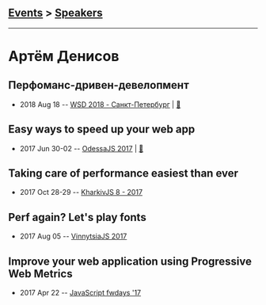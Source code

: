 ## [Events](../README.md) > [Speakers](../speakers.md)
---

# Артём Денисов

## Перфоманс-дривен-девелопмент
- 2018 Aug 18 -- [WSD 2018 - Санкт-Петербург](https://www.youtube.com/watch?v=47Sc_vpOwyM)  | [:notebook:](https://wsd.events/2018/08/18/pres/perf-driven.pdf)  
## Easy ways to speed up your web app
- 2017 Jun 30-02 -- [OdessaJS 2017](https://www.youtube.com/watch?v=11ZBYf-jugE)  | [:notebook:](https://www.slideshare.net/OdessaJSConf/artem-denysov-easy-ways-to-speed-up-your-web-application)  
## Taking care of performance easiest than ever
- 2017 Oct 28-29 -- [KharkivJS 8 - 2017](https://www.youtube.com/watch?v=M5l-3z0Aulg)    
## Perf again? Let&#39;s play fonts
- 2017 Aug 05 -- [VinnytsiaJS 2017](https://www.youtube.com/watch?v=0e0QrcHslAA)    
## Improve your web application using Progressive Web Metrics
- 2017 Apr 22 -- [JavaScript fwdays &#39;17](https://frameworksdays.com/event/js-frameworks-day-2017/review/improve-your-web-app-using-progressive-web-metrics)    
